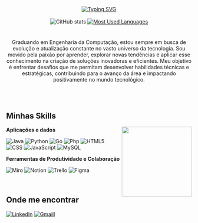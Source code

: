 <div align="center">
  <a href="https://git.io/typing-svg">
    <img src="https://readme-typing-svg.demolab.com?font=Fira+Code&weight=500&size=28&pause=1000&color=DCDCDC&center=true&vCenter=true&random=false&width=524&lines=Olá! Eu sou Ronan Wandré 👋" alt="Typing SVG">
  </a>
</div>

<div style="text-align: center;" align="center">
  <br>
  <img src="https://github-readme-stats-git-masterrstaa-rickstaa.vercel.app/api?username=RonanWandre&hide_title=true&show_icons=true&include_all_commits=false&count_private=true&line_height=25&hide=issues&bg_color=000&title_color=FF00F6&text_color=FFF&border_radius=3&border_color=36123c&icon_color=FF00F6&theme=jolly" alt="GitHub stats">

  <a href="https://github.com/RonanWandre/github-readme-stats">
    <img src="https://github-readme-stats-git-masterrstaa-rickstaa.vercel.app/api/top-langs/?username=RonanWandre&line_height=10&card_width=290&layout=compact&hide_title=false&count_private=true&langs_count=4&show_icons=true&title_color=FF00F6&hide=html,scss,less&bg_color=000&text_color=8B8B8B&border_radius=3&border_color=561760&count_private=true" alt="Most Used Languages">
  </a>
</div>

#

<p align="center">Graduando em Engenharia da Computação, estou sempre em busca de evolução e atualização constante no vasto universo da tecnologia. Sou movido pela paixão por aprender, explorar novas tendências e aplicar esse conhecimento na criação de soluções inovadoras e eficientes. Meu objetivo é enfrentar desafios que me permitam desenvolver habilidades técnicas e estratégicas, contribuindo para o avanço da área e impactando positivamente no mundo tecnológico.

<br><br>

## Minhas Skills

<img align="right" alt="" height="190px" src="https://i.gifer.com/7k5e.gif">

**Aplicações e dados**

![Java](https://img.shields.io/badge/Java-ED8B00?style=for-the-badge&logo=openjdk&logoColor=white)
![Python](https://img.shields.io/badge/Python-14354C?style=for-the-badge&logo=python&logoColor=white)
![Go](https://img.shields.io/badge/Go-00ADD8?style=for-the-badge&logo=go&logoColor=white)
![Php](https://img.shields.io/badge/PHP-777BB4?style=for-the-badge&logo=php&logoColor=white)
![HTML5](https://img.shields.io/badge/HTML5-E34F26?style=for-the-badge&logo=html5&logoColor=white)
![CSS](https://img.shields.io/badge/CSS3-1572B6?style=for-the-badge&logo=css3&logoColor=white)
![JavaScript](https://img.shields.io/badge/JavaScript-F7DF1E?style=for-the-badge&logo=javascript&logoColor=black)
![MySQL](https://img.shields.io/badge/MySQL-00000F?style=for-the-badge&logo=mysql&logoColor=white)

**Ferramentas de Produtividade e Colaboração**

![Miro](https://img.shields.io/badge/Miro-050038?style=for-the-badge&logo=Miro&logoColor=white)
![Notion](https://img.shields.io/badge/Notion-000000?style=for-the-badge&logo=notion&logoColor=white)
![Trello](https://img.shields.io/badge/Trello-0052CC?style=for-the-badge&logo=trello&logoColor=white)
![Figma](https://img.shields.io/badge/Figma-F24E1E?style=for-the-badge&logo=figma&logoColor=white)

<br>

## Onde me encontrar 

[![LinkedIn](https://img.shields.io/badge/LinkedIn-0077B5?style=for-the-badge&logo=linkedin&logoColor=white)](https://www.linkedin.com/in/ronanfarias/)
[![Gmaill](https://img.shields.io/badge/Gmail-D14836?style=for-the-badge&logo=gmail&logoColor=white)](mailto:ronanwsdf@gmail.com)
